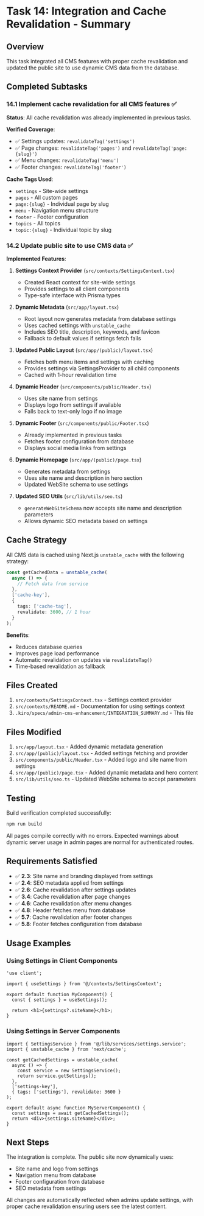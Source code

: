 # Task 14: Integration and Cache Revalidation - Summary

## Overview
This task integrated all CMS features with proper cache revalidation and updated the public site to use dynamic CMS data from the database.

## Completed Subtasks

### 14.1 Implement cache revalidation for all CMS features ✅

**Status**: All cache revalidation was already implemented in previous tasks.

**Verified Coverage**:
- ✅ Settings updates: `revalidateTag('settings')`
- ✅ Page changes: `revalidateTag('pages')` and `revalidateTag('page:{slug}')`
- ✅ Menu changes: `revalidateTag('menu')`
- ✅ Footer changes: `revalidateTag('footer')`

**Cache Tags Used**:
- `settings` - Site-wide settings
- `pages` - All custom pages
- `page:{slug}` - Individual page by slug
- `menu` - Navigation menu structure
- `footer` - Footer configuration
- `topics` - All topics
- `topic:{slug}` - Individual topic by slug

### 14.2 Update public site to use CMS data ✅

**Implemented Features**:

1. **Settings Context Provider** (`src/contexts/SettingsContext.tsx`)
   - Created React context for site-wide settings
   - Provides settings to all client components
   - Type-safe interface with Prisma types

2. **Dynamic Metadata** (`src/app/layout.tsx`)
   - Root layout now generates metadata from database settings
   - Uses cached settings with `unstable_cache`
   - Includes SEO title, description, keywords, and favicon
   - Fallback to default values if settings fetch fails

3. **Updated Public Layout** (`src/app/(public)/layout.tsx`)
   - Fetches both menu items and settings with caching
   - Provides settings via SettingsProvider to all child components
   - Cached with 1-hour revalidation time

4. **Dynamic Header** (`src/components/public/Header.tsx`)
   - Uses site name from settings
   - Displays logo from settings if available
   - Falls back to text-only logo if no image

5. **Dynamic Footer** (`src/components/public/Footer.tsx`)
   - Already implemented in previous tasks
   - Fetches footer configuration from database
   - Displays social media links from settings

6. **Dynamic Homepage** (`src/app/(public)/page.tsx`)
   - Generates metadata from settings
   - Uses site name and description in hero section
   - Updated WebSite schema to use settings

7. **Updated SEO Utils** (`src/lib/utils/seo.ts`)
   - `generateWebSiteSchema` now accepts site name and description parameters
   - Allows dynamic SEO metadata based on settings

## Cache Strategy

All CMS data is cached using Next.js `unstable_cache` with the following strategy:

```typescript
const getCachedData = unstable_cache(
  async () => {
    // Fetch data from service
  },
  ['cache-key'],
  {
    tags: ['cache-tag'],
    revalidate: 3600, // 1 hour
  }
);
```

**Benefits**:
- Reduces database queries
- Improves page load performance
- Automatic revalidation on updates via `revalidateTag()`
- Time-based revalidation as fallback

## Files Created

1. `src/contexts/SettingsContext.tsx` - Settings context provider
2. `src/contexts/README.md` - Documentation for using settings context
3. `.kiro/specs/admin-cms-enhancement/INTEGRATION_SUMMARY.md` - This file

## Files Modified

1. `src/app/layout.tsx` - Added dynamic metadata generation
2. `src/app/(public)/layout.tsx` - Added settings fetching and provider
3. `src/components/public/Header.tsx` - Added logo and site name from settings
4. `src/app/(public)/page.tsx` - Added dynamic metadata and hero content
5. `src/lib/utils/seo.ts` - Updated WebSite schema to accept parameters

## Testing

Build verification completed successfully:
```bash
npm run build
```

All pages compile correctly with no errors. Expected warnings about dynamic server usage in admin pages are normal for authenticated routes.

## Requirements Satisfied

- ✅ **2.3**: Site name and branding displayed from settings
- ✅ **2.4**: SEO metadata applied from settings
- ✅ **2.6**: Cache revalidation after settings updates
- ✅ **3.4**: Cache revalidation after page changes
- ✅ **4.6**: Cache revalidation after menu changes
- ✅ **4.8**: Header fetches menu from database
- ✅ **5.7**: Cache revalidation after footer changes
- ✅ **5.8**: Footer fetches configuration from database

## Usage Examples

### Using Settings in Client Components

```tsx
'use client';

import { useSettings } from '@/contexts/SettingsContext';

export default function MyComponent() {
  const { settings } = useSettings();
  
  return <h1>{settings?.siteName}</h1>;
}
```

### Using Settings in Server Components

```tsx
import { SettingsService } from '@/lib/services/settings.service';
import { unstable_cache } from 'next/cache';

const getCachedSettings = unstable_cache(
  async () => {
    const service = new SettingsService();
    return service.getSettings();
  },
  ['settings-key'],
  { tags: ['settings'], revalidate: 3600 }
);

export default async function MyServerComponent() {
  const settings = await getCachedSettings();
  return <div>{settings.siteName}</div>;
}
```

## Next Steps

The integration is complete. The public site now dynamically uses:
- Site name and logo from settings
- Navigation menu from database
- Footer configuration from database
- SEO metadata from settings

All changes are automatically reflected when admins update settings, with proper cache revalidation ensuring users see the latest content.
